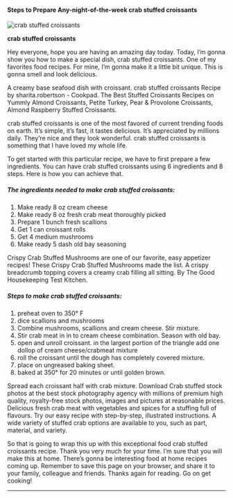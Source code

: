             

#### Steps to Prepare Any-night-of-the-week crab stuffed croissants

![crab stuffed croissants](https://img-global.cpcdn.com/recipes/4812462939439104/751x532cq70/crab-stuffed-croissants-recipe-main-photo.jpg)

**crab stuffed croissants**

Hey everyone, hope you are having an amazing day today. Today, I’m gonna show you how to make a special dish, crab stuffed croissants. One of my favorites food recipes. For mine, I’m gonna make it a little bit unique. This is gonna smell and look delicious.

A creamy base seafood dish with croissant. crab stuffed croissants Recipe by sharita.robertson - Cookpad. The Best Stuffed Croissants Recipes on Yummly Almond Croissants, Petite Turkey, Pear & Provolone Croissants, Almond Raspberry Stuffed Croissants.

crab stuffed croissants is one of the most favored of current trending foods on earth. It’s simple, it’s fast, it tastes delicious. It’s appreciated by millions daily. They’re nice and they look wonderful. crab stuffed croissants is something that I have loved my whole life.

To get started with this particular recipe, we have to first prepare a few ingredients. You can have crab stuffed croissants using 6 ingredients and 8 steps. Here is how you can achieve that.

##### The ingredients needed to make crab stuffed croissants:

1.  Make ready 8 oz cream cheese
2.  Make ready 8 oz fresh crab meat thoroughly picked
3.  Prepare 1 bunch fresh scallions
4.  Get 1 can croissant rolls
5.  Get 4 medium mushrooms
6.  Make ready 5 dash old bay seasoning

Crispy Crab Stuffed Mushrooms are one of our favorite, easy appetizer recipes! These Crispy Crab Stuffed Mushrooms made the list. A crispy breadcrumb topping covers a creamy crab filling all sitting. By The Good Housekeeping Test Kitchen.

##### Steps to make crab stuffed croissants:

1.  preheat oven to 350° F
2.  dice scallions and mushrooms
3.  Combine mushrooms, scallions and cream cheese. Stir mixture.
4.  Stir crab meat in in to cream cheese combination. Season with old bay.
5.  open and unroll croissant. in the largest portion of the triangle add one dollop of cream cheese/crabmeat mixture
6.  roll the croissant until the dough has completely covered mixture.
7.  place on ungreased baking sheet.
8.  baked at 350° for 20 minutes or until golden brown.

Spread each croissant half with crab mixture. Download Crab stuffed stock photos at the best stock photography agency with millions of premium high quality, royalty-free stock photos, images and pictures at reasonable prices. Delicious fresh crab meat with vegetables and spices for a stuffing full of flavours. Try our easy recipe with step-by-step, illustrated instructions. A wide variety of stuffed crab options are available to you, such as part, material, and variety.

So that is going to wrap this up with this exceptional food crab stuffed croissants recipe. Thank you very much for your time. I’m sure that you will make this at home. There’s gonna be interesting food at home recipes coming up. Remember to save this page on your browser, and share it to your family, colleague and friends. Thanks again for reading. Go on get cooking!

* * *